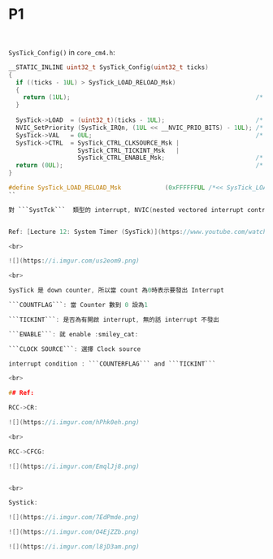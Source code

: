 # P1

<br>

```SysTick_Config()``` in ```core_cm4.h```:

```c
__STATIC_INLINE uint32_t SysTick_Config(uint32_t ticks)
{
  if ((ticks - 1UL) > SysTick_LOAD_RELOAD_Msk)
  {
    return (1UL);                                                   /* Reload value impossible */
  }
  
  SysTick->LOAD  = (uint32_t)(ticks - 1UL);                         /* set reload register */
  NVIC_SetPriority (SysTick_IRQn, (1UL << __NVIC_PRIO_BITS) - 1UL); /* set Priority for Systick Interrupt */
  SysTick->VAL   = 0UL;                                             /* Load the SysTick Counter Value */
  SysTick->CTRL  = SysTick_CTRL_CLKSOURCE_Msk |
                   SysTick_CTRL_TICKINT_Msk   |
                   SysTick_CTRL_ENABLE_Msk;                         /* Enable SysTick IRQ and SysTick Timer */
  return (0UL);                                                     /* Function successful */
} 
```

```c
#define SysTick_LOAD_RELOAD_Msk            (0xFFFFFFUL /*<< SysTick_LOAD_RELOAD_Pos*/)    /*!< SysTick LOAD: RELOAD Mask */
``

對 ```SystTck```  類型的 interrupt, NVIC(nested vectored interrupt controller) 會執行相對應的 ISR(interrup service routine) : ```void SysTick_Handler(void)```


Ref: [Lecture 12: System Timer (SysTick)](https://www.youtube.com/watch?v=aLCUDv_fgoU&ab_channel=EmbeddedSystemswithARMCortex-MMicrocontrollersinAssemblyLanguageandC)

<br>

![](https://i.imgur.com/us2eom9.png)

<br>

SysTick 是 down counter, 所以當 count 為0時表示要發出 Interrupt

```COUNTFLAG```: 當 Counter 數到 0 設為1

```TICKINT```: 是否為有開啟 interrupt, 無的話 interrupt 不發出

```ENABLE```: 就 enable :smiley_cat: 

```CLOCK SOURCE```: 選擇 Clock source

interrupt condition : ```COUNTERFLAG``` and ```TICKINT```

<br>

## Ref:

RCC->CR:

![](https://i.imgur.com/hPhk0eh.png)

<br>

RCC->CFCG:

![](https://i.imgur.com/EmqlJj8.png)


<br>

Systick:

![](https://i.imgur.com/7EdPmde.png)

![](https://i.imgur.com/O4EjZZb.png)

![](https://i.imgur.com/l8jD3am.png)
